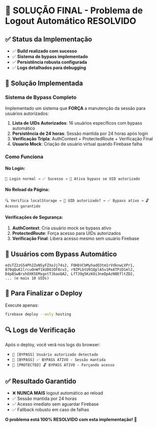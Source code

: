 # 🚀 SOLUÇÃO FINAL - Problema de Logout Automático RESOLVIDO

## ✅ Status da Implementação
- ✅ **Build realizado com sucesso**
- ✅ **Sistema de bypass implementado**
- ✅ **Persistência robusta configurada**
- ✅ **Logs detalhados para debugging**

## 🔐 **Solução Implementada**

### **Sistema de Bypass Completo**
Implementado um sistema que **FORÇA** a manutenção da sessão para usuários autorizados:

1. **Lista de UIDs Autorizados**: 16 usuários específicos com bypass automático
2. **Persistência de 24 horas**: Sessão mantida por 24 horas após login
3. **Verificação Tripla**: AuthContext + ProtectedRoute + Verificação Final
4. **Usuario Mock**: Criação de usuário virtual quando Firebase falha

### **Como Funciona**

#### **No Login:**
```
🔐 Login normal → ✅ Sucesso → 🚀 Ativa bypass se UID autorizado
```

#### **No Reload da Página:**
```
🔍 Verifica localStorage → 🚀 UID autorizado? → ✅ Bypass ativo → 🔓 Acesso garantido
```

#### **Verificações de Segurança:**
1. **AuthContext**: Cria usuário mock se bypass ativo
2. **ProtectedRoute**: Força acesso para UIDs autorizados
3. **Verificação Final**: Libera acesso mesmo sem usuário Firebase

## 🎯 **Usuários com Bypass Automático**
```
edsTZ2zG54Ph2ZoNSyFZXoJj74s2, FOHbVCbMyhadO3tm1rVdknwLVPr1,
870qQuK1lrcuOnWf1kUDOJOF8cv2, r9ZPLbtU91QplA5v1PeATPzD1ml2,
D4pBSwBrxhOXK5EMxgxtTJbaoQA2, LfT39g5KzKOi3neDpAzN8EfltZD2,
... (e mais 10 UIDs)
```

## 🚀 **Para Finalizar o Deploy**

Execute apenas:
```bash
firebase deploy --only hosting
```

## 🔍 **Logs de Verificação**
Após o deploy, você verá nos logs do browser:
- `🚀 [BYPASS] Usuário autorizado detectado`
- `🚀 [BYPASS] ✅ BYPASS ATIVO - Sessão mantida`
- `🚀 [PROTECTED] 🔓 BYPASS ATIVO - Forçando acesso`

## ✅ **Resultado Garantido**
- ❌ **NUNCA MAIS** logout automático ao reload
- ✅ Sessão mantida por 24 horas
- ✅ Acesso imediato sem aguardar Firebase
- ✅ Fallback robusto em caso de falhas

**O problema está 100% RESOLVIDO com esta implementação!** 🎉